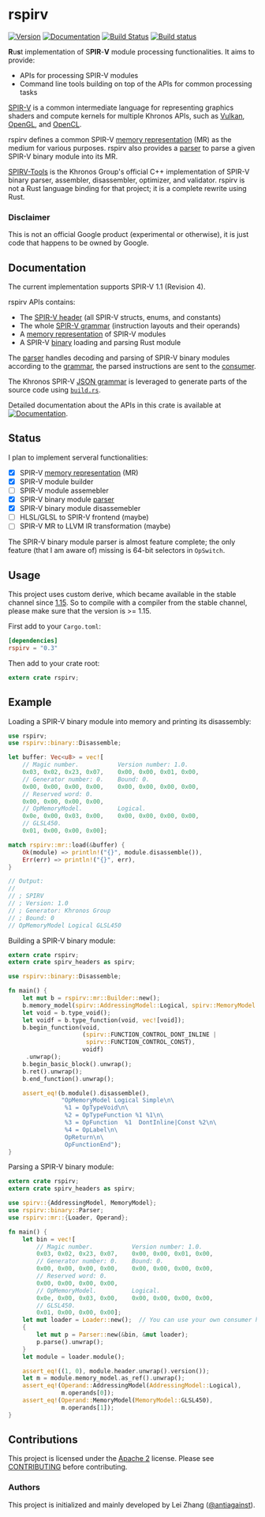 rspirv
======

[![Version](https://img.shields.io/crates/v/rspirv.svg)](https://crates.io/crates/rspirv)
[![Documentation](https://docs.rs/rspirv/badge.svg)](https://docs.rs/rspirv)
[![Build Status](https://travis-ci.org/google/rspirv.svg?branch=master)](https://travis-ci.org/google/rspirv)
[![Build status](https://ci.appveyor.com/api/projects/status/qc9p4bjrbw4osyho/branch/master?svg=true)](https://ci.appveyor.com/project/antiagainst/rspirv/branch/master)

**R**u**s**t implementation of S**PIR**-**V** module processing functionalities.
It aims to provide:

* APIs for processing SPIR-V modules
* Command line tools building on top of the APIs for common processing tasks

[SPIR-V][spirv] is a common intermediate language for representing graphics
shaders and compute kernels for multiple Khronos APIs, such as [Vulkan][vulkan],
[OpenGL][opengl], and [OpenCL][opencl].

rspirv defines a common SPIR-V [memory representation][doc-mr] (MR) as the
medium for various purposes. rspirv also provides a [parser][doc-parser] to
parse a given SPIR-V binary module into its MR.

[SPIRV-Tools][spirv-tools] is the Khronos Group's official C++ implementation of
SPIR-V binary parser, assembler, disassembler, optimizer, and validator. rspirv
is not a Rust language binding for that project; it is a complete rewrite using
Rust.

### Disclaimer

This is not an official Google product (experimental or otherwise), it is just
code that happens to be owned by Google.

Documentation
-------------

The current implementation supports SPIR-V 1.1 (Revision 4).

rspirv APIs contains:
* The [SPIR-V header][doc-header] (all SPIR-V structs, enums, and constants)
* The whole [SPIR-V grammar][doc-grammar] (instruction layouts and their
  operands)
* A [memory representation][doc-mr] of SPIR-V modules
* A SPIR-V [binary][doc-binary] loading and parsing Rust module

The [parser][doc-parser] handles decoding and parsing of SPIR-V binary modules
according to the [grammar][doc-grammar], the parsed instructions are sent to
the [consumer][doc-consumer].

The Khronos SPIR-V [JSON grammar][json-grammar] is leveraged to generate parts
of the source code using [`build.rs`](rspirv/build/build.rs).

Detailed documentation about the APIs in this crate is available at
[![Documentation](https://docs.rs/rspirv/badge.svg)](https://docs.rs/rspirv).

Status
------

I plan to implement serveral functionalities:

- [x] SPIR-V [memory representation][doc-mr] (MR)
- [x] SPIR-V module builder
- [ ] SPIR-V module assemebler
- [x] SPIR-V binary module [parser][doc-parser]
- [x] SPIR-V binary module disassemebler
- [ ] HLSL/GLSL to SPIR-V frontend (maybe)
- [ ] SPIR-V MR to LLVM IR transformation (maybe)

The SPIR-V binary module parser is almost feature complete; the only feature
(that I am aware of) missing is 64-bit selectors in `OpSwitch`.

Usage
-----

This project uses custom derive, which became available in the stable channel
since [1.15][rust-1.15]. So to compile with a compiler from the stable channel,
please make sure that the version is >= 1.15.

First add to your `Cargo.toml`:

```toml
[dependencies]
rspirv = "0.3"
```

Then add to your crate root:

```rust
extern crate rspirv;
```

Example
-------

Loading a SPIR-V binary module into memory and printing its disassembly:

```rust
use rspirv;
use rspirv::binary::Disassemble;

let buffer: Vec<u8> = vec![
    // Magic number.           Version number: 1.0.
    0x03, 0x02, 0x23, 0x07,    0x00, 0x00, 0x01, 0x00,
    // Generator number: 0.    Bound: 0.
    0x00, 0x00, 0x00, 0x00,    0x00, 0x00, 0x00, 0x00,
    // Reserved word: 0.
    0x00, 0x00, 0x00, 0x00,
    // OpMemoryModel.          Logical.
    0x0e, 0x00, 0x03, 0x00,    0x00, 0x00, 0x00, 0x00,
    // GLSL450.
    0x01, 0x00, 0x00, 0x00];

match rspirv::mr::load(&buffer) {
    Ok(module) => println!("{}", module.disassemble()),
    Err(err) => println!("{}", err),
}

// Output:
//
// ; SPIRV
// ; Version: 1.0
// ; Generator: Khronos Group
// ; Bound: 0
// OpMemoryModel Logical GLSL450
```

Building a SPIR-V binary module:

```rust
extern crate rspirv;
extern crate spirv_headers as spirv;

use rspirv::binary::Disassemble;

fn main() {
    let mut b = rspirv::mr::Builder::new();
    b.memory_model(spirv::AddressingModel::Logical, spirv::MemoryModel::Simple);
    let void = b.type_void();
    let voidf = b.type_function(void, vec![void]);
    b.begin_function(void,
                     (spirv::FUNCTION_CONTROL_DONT_INLINE |
                      spirv::FUNCTION_CONTROL_CONST),
                     voidf)
     .unwrap();
    b.begin_basic_block().unwrap();
    b.ret().unwrap();
    b.end_function().unwrap();

    assert_eq!(b.module().disassemble(),
               "OpMemoryModel Logical Simple\n\
                %1 = OpTypeVoid\n\
                %2 = OpTypeFunction %1 %1\n\
                %3 = OpFunction  %1  DontInline|Const %2\n\
                %4 = OpLabel\n\
                OpReturn\n\
                OpFunctionEnd");
}
```

Parsing a SPIR-V binary module:

```rust
extern crate rspirv;
extern crate spirv_headers as spirv;

use spirv::{AddressingModel, MemoryModel};
use rspirv::binary::Parser;
use rspirv::mr::{Loader, Operand};

fn main() {
    let bin = vec![
        // Magic number.           Version number: 1.0.
        0x03, 0x02, 0x23, 0x07,    0x00, 0x00, 0x01, 0x00,
        // Generator number: 0.    Bound: 0.
        0x00, 0x00, 0x00, 0x00,    0x00, 0x00, 0x00, 0x00,
        // Reserved word: 0.
        0x00, 0x00, 0x00, 0x00,
        // OpMemoryModel.          Logical.
        0x0e, 0x00, 0x03, 0x00,    0x00, 0x00, 0x00, 0x00,
        // GLSL450.
        0x01, 0x00, 0x00, 0x00];
    let mut loader = Loader::new();  // You can use your own consumer here.
    {
        let mut p = Parser::new(&bin, &mut loader);
        p.parse().unwrap();
    }
    let module = loader.module();

    assert_eq!((1, 0), module.header.unwrap().version());
    let m = module.memory_model.as_ref().unwrap();
    assert_eq!(Operand::AddressingModel(AddressingModel::Logical),
               m.operands[0]);
    assert_eq!(Operand::MemoryModel(MemoryModel::GLSL450),
               m.operands[1]);
}
```

Contributions
-------------

This project is licensed under the [Apache 2](LICENSE) license. Please see
[CONTRIBUTING](CONTRIBUTING.md) before contributing.

### Authors

This project is initialized and mainly developed by Lei Zhang
([@antiagainst][me]).

[spirv]: https://www.khronos.org/registry/spir-v/
[vulkan]: https://www.khronos.org/vulkan/
[opengl]: https://www.opengl.org/
[opencl]: https://www.khronos.org/opencl/
[me]: https://github.com/antiagainst
[json-grammar]: https://github.com/KhronosGroup/SPIRV-Headers/tree/master/include/spirv
[spirv-tools]: https://github.com/KhronosGroup/SPIRV-Tools
[doc-mr]: https://docs.rs/rspirv/0.3.0/rspirv/mr/index.html
[doc-parser]: https://docs.rs/rspirv/0.3.0/rspirv/binary/struct.Parser.html
[doc-header]: https://docs.rs/spirv_headers
[doc-grammar]: https://docs.rs/rspirv/0.3.0/rspirv/grammar/index.html
[doc-binary]: https://docs.rs/rspirv/0.3.0/rspirv/binary/index.html
[doc-consumer]: https://docs.rs/rspirv/0.3.0/rspirv/binary/trait.Consumer.html
[rust-1.15]: https://blog.rust-lang.org/2017/02/02/Rust-1.15.html
